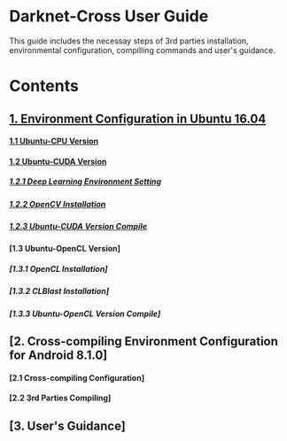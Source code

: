 # Darknet-Cross User Guide

This guide includes the necessay steps of 3rd parties installation, environmental configuration, compilling commands and user's guidance.

# Contents

## [1. Environment Configuration in Ubuntu 16.04](https://github.com/huuuuusy/Darknet-Cross/blob/master/introduction/User_Guide.md#environment-configuration-in-ubuntu-1604-1)

#### [1.1 Ubuntu-CPU Version](https://github.com/huuuuusy/Darknet-Cross/blob/master/introduction/User_Guide.md#ubuntu-cpu-version-1)

#### [1.2 Ubuntu-CUDA Version](https://github.com/huuuuusy/Darknet-Cross/blob/master/introduction/User_Guide.md#12-ubuntu-cuda-version-1)

##### [1.2.1 Deep Learning Environment Setting](https://github.com/huuuuusy/Darknet-Cross/blob/master/introduction/User_Guide.md#121-deep-learning-environment-setting-1)

##### [1.2.2 OpenCV Installation](https://github.com/huuuuusy/Darknet-Cross/blob/master/introduction/User_Guide.md#122-opencv-340-installation)

##### [1.2.3 Ubuntu-CUDA Version Compile](https://github.com/huuuuusy/Darknet-Cross/blob/master/introduction/User_Guide.md#123-ubuntu-cuda-version-compile-1)

#### [1.3 Ubuntu-OpenCL Version]

##### [1.3.1 OpenCL Installation]

##### [1.3.2 CLBlast Installation]

##### [1.3.3 Ubuntu-OpenCL Version Compile]

## [2. Cross-compiling Environment Configuration  for Android 8.1.0]

#### [2.1 Cross-compiling Configuration]

#### [2.2 3rd Parties Compiling]

## [3. User's Guidance]

